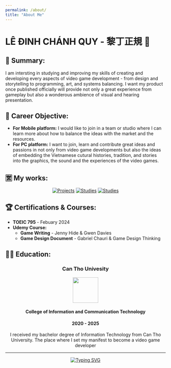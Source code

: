 ```yaml
---
permalink: /about/
title: "About Me"
---
```


# LÊ ĐINH CHÁNH QUY - 黎丁正規 🐢

## 📝 Summary:
I am intersting in studying and improving my skills of creating and developing every aspects of video game development - from design and storytelling to programming, art, and systems balancing. I want my product once published officially will provide not only a great experience from gameplay but also a wonderous ambience of visual and hearing presentation.  

## 💼 Career Objective:
- **For Mobile platform:** I would like to join in a team or studio where I can learn more about how to balance the ideas with the market and the resources.
- **For PC platform:** I want to join, learn and contribute great ideas and passions in not only from video game developments but also the ideas of embedding the Vietnamese cutural histories, tradition, and stories into the graphics, the sound and the experiences of the video games.  

## 🈺 My works:

<div align="center">
  <a href="https://vntortoise724.github.io/portfolio"><img alt="Projects" src="https://img.shields.io/badge/%F0%9F%93%9D_Projects-d5eedc?style=for-the-badge"></a>
  <a href="https://vntortoise724.github.io/studies"><img alt="Studies" src="https://img.shields.io/badge/%F0%9F%93%9A_Studies-b1dd6a?style=for-the-badge"></a>
  <a href="https://vntortoise724.github.io/artworks"><img alt="Studies" src="https://img.shields.io/badge/%F0%9F%8E%A8_Artworks-c73c20?style=for-the-badge"></a>
</div>

## 🏆 Certifications & Courses:
<div>
  <ul>
    <li><strong>TOEIC 795</strong> - Febuary 2024</li>
    <li><strong>Udemy Course:</strong>
      <ul>
        <li><strong>Game Writing</strong> - Jenny Hide & Gwen Davies</li>
        <li><strong>Game Design Document</strong> - Gabriel Chauri & Game Design Thinking</li>
      </ul>
    </li>
  </ul>
</div>

## 👨‍🎓 Education: 
<div align="center">
  <h3>Can Tho Univesity</h3>
  <img src="https://github.com/user-attachments/assets/39e693c1-cdc4-49b3-8833-c8403fd72b90" width="80">
  <h4>College of Information and Communication Technology</h4> 
  <h4>2020 - 2025</h4>
  <p>I received my bachelor degree of Information Technology from Can Tho University. The place where I set my manifest to become a video game developer</p>
</div>

---


<div align="center">
  
  <a href="https://git.io/typing-svg"><img src="https://readme-typing-svg.demolab.com?font=Roboto+&weight=500&pause=1000&color=70BFD7&center=true&multiline=true&width=435&height=60&lines=%E5%AE%9A%E5%BF%83%E5%89%87%E5%8B%9D%EF%BC%8C%E7%84%A1%E5%BF%83%E5%89%87%E6%95%97;%C4%90%E1%BB%8Bnh+T%C3%A2m+T%E1%BA%AFc+Th%E1%BA%AFng%2C+V%C3%B4+T%C3%A2m+T%E1%BA%AFc+B%E1%BA%A1i" alt="Typing SVG" /></a>

</div>
